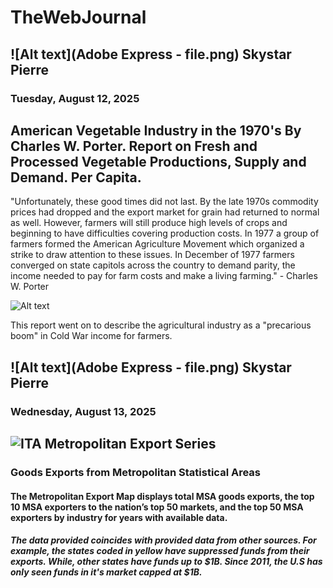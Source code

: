# TheWebJournal
## ![Alt text](Adobe Express - file.png) Skystar Pierre

### Tuesday, August 12, 2025

## American Vegetable Industry in the 1970's By Charles W. Porter. Report on Fresh and Processed Vegetable Productions, Supply and Demand. Per Capita.
"Unfortunately, these good times did not last. By the late 1970s commodity prices had dropped and the export market for grain had returned to normal as well. However, farmers will still produce high levels of crops and beginning to have difficulties covering production costs. In 1977 a group of farmers formed the American Agriculture Movement which organized a strike to draw attention to these issues. In December of 1977 farmers converged on state capitols across the country to demand parity, the income needed to pay for farm costs and make a living farming." - Charles W. Porter

![Alt text](https://cdn-ilbhofd.nitrocdn.com/GylVsJfULsgVDWUCFBufHmCoRzeNFaNW/assets/images/optimized/rev-a5eadd5/www.morningagclips.com/wp-content/uploads/2023/01/iiif-service_afc_afc1981005_afc1981005_gs17_afc1981005_gs17_01-full-pct_25-0-default-720x400.png)

This report went on to describe the agricultural industry as a "precarious boom" in Cold War income for farmers. 


## ![Alt text](Adobe Express - file.png) Skystar Pierre

### Wednesday, August 13, 2025

## ![ITA Metropolitan Export Series](https://www.trade.gov/ita-metropolitan-export-series?anchor=content-node-t14-field-lp-region-2-1)

### Goods Exports from Metropolitan Statistical Areas
#### The Metropolitan Export Map displays total MSA goods exports, the top 10 MSA exporters to the nation’s top 50 markets, and the top 50 MSA exporters by industry for years with available data.

##### The data provided coincides with provided data from other sources. For example, the states coded in yellow have suppressed funds from their exports. While, other states have funds up to $1B. Since 2011, the U.S has only seen funds in it's market capped at $1B. 

